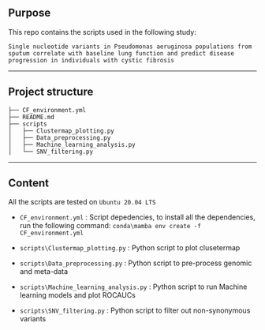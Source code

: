 

## Purpose

This repo contains the scripts used in the following study:

`Single nucleotide variants in Pseudomonas aeruginosa populations from sputum correlate with baseline lung function and predict disease progression in individuals with cystic fibrosis`

---

## Project structure
```
├── CF_environment.yml
├── README.md
├── scripts
│   ├── Clustermap_plotting.py
│   ├── Data_preprocessing.py
│   ├── Machine_learning_analysis.py
│   └── SNV_filtering.py
```

---

## Content

All the scripts are tested on `Ubuntu 20.04 LTS`

* `CF_environment.yml` : Script depedencies, to install all the dependencies, run the following command:
    `conda\mamba env create -f CF_environment.yml`

* `scripts\Clustermap_plotting.py` : Python script to plot clusetermap
* `scripts\Data_preprocessing.py` : Python script to pre-process genomic and meta-data
* `scripts\Machine_learning_analysis.py` : Python script to run Machine learning models and plot ROCAUCs
* `scripts\SNV_filtering.py` : Python script to filter out non-synonymous variants